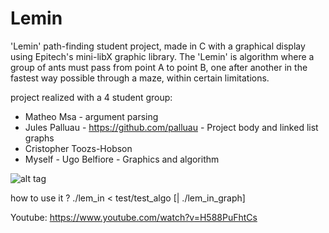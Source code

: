 # Lemin

'Lemin' path-finding student project, made in C with a graphical display using Epitech's mini-libX graphic library. The 'Lemin' is algorithm where a group of ants must pass from point A to point B, one after another in the fastest way possible through a maze, within certain limitations.

project realized with a 4 student group:
- Matheo Msa - argument parsing
- Jules Palluau - https://github.com/palluau - Project body and linked list graphs
- Cristopher Toozs-Hobson
- Myself - Ugo Belfiore - Graphics and algorithm

![alt tag](https://raw.githubusercontent.com/usernameHed/Lemin/master/Lemin.gif)

how to use it ?
./lem_in < test/test_algo [| ./lem_in_graph]

Youtube: https://www.youtube.com/watch?v=H588PuFhtCs
